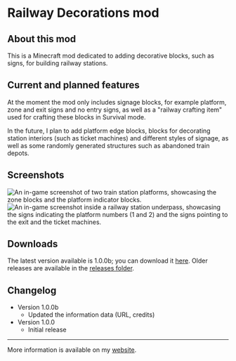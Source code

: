 # Railway Decorations mod

## About this mod
This is a Minecraft mod dedicated to adding decorative blocks, such as signs, for building railway stations.

## Current and planned features
At the moment the mod only includes signage blocks, for example platform, zone and exit signs and no entry signs,
as well as a "railway crafting item" used for crafting these blocks in Survival mode.

In the future, I plan to add platform edge blocks, blocks for decorating station interiors (such as ticket machines) and different styles of signage, as well as some randomly generated structures such as abandoned train depots.

## Screenshots
![An in-game screenshot of two train station platforms, showcasing the zone blocks and the platform indicator blocks.](https://samuele963.github.io/railwaydecorationsmod/screenshots/screenshot4.png)
![An in-game screenshot inside a railway station underpass, showcasing the signs indicating the platform numbers (1 and 2) and the signs pointing to the exit and the ticket machines.](https://samuele963.github.io/railwaydecorationsmod/screenshots/screenshot3.png)

## Downloads
The latest version available is 1.0.0b; you can download it [here](releases/railway-decorations-1.0.0b.jar).
Older releases are available in the [releases folder](releases/).

## Changelog
- Version 1.0.0b
  - Updated the information data (URL, credits)
- Version 1.0.0
  - Initial release

---------

More information is available on my [website](https://samuele963.github.io/railwaydecorationsmod/).
